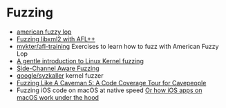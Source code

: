 # Fuzzing

 - [american fuzzy lop](http://lcamtuf.coredump.cx/afl/)
 - [Fuzzing libxml2 with AFL++](https://aflplus.plus/docs/tutorials/libxml2_tutorial/)
 - [mykter/afl-training](https://github.com/mykter/afl-training) Exercises to learn how to fuzz with American Fuzzy Lop
 - [A gentle introduction to Linux Kernel fuzzing](https://blog.cloudflare.com/a-gentle-introduction-to-linux-kernel-fuzzing/)
 - [Side-Channel Aware Fuzzing](https://arxiv.org/pdf/1908.05012.pdf)
 - [google/syzkaller](https://github.com/google/syzkaller) kernel fuzzer
 - [Fuzzing Like A Caveman 5: A Code Coverage Tour for Cavepeople](https://h0mbre.github.io/Fuzzing-Like-A-Caveman-5/)
 - Fuzzing iOS code on macOS at native speed [Or how iOS apps on macOS work under the hood](https://googleprojectzero.blogspot.com/2021/05/fuzzing-ios-code-on-macos-at-native.html)
